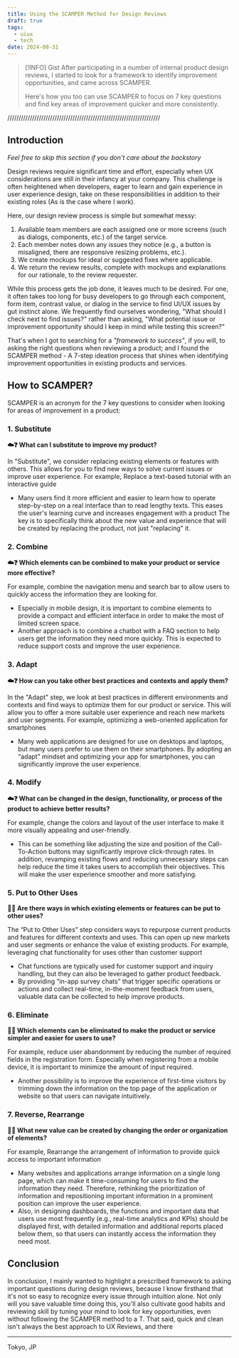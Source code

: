 ```yaml
---
title: Using the SCAMPER Method for Design Reviews
draft: true
tags: 
  - uiux
  - tech
date: 2024-08-31
---
```


> [!INFO] Gist
> After participating in a number of internal product design reviews, I started to look for a framework to identify improvement opportunities, and came across SCAMPER.
> 
> Here's how you too can use SCAMPER to focus on 7 key questions and find key areas of improvement quicker and more consistently.

////////////////////////////////////////////////////////////////////

## Introduction
_Feel free to skip this section if you don't care about the backstory_

Design reviews require significant time and effort, especially when UX considerations are still in their infancy at your company. This challenge is often heightened when developers, eager to learn and gain experience in user experience design, take on these responsibilities in addition to their existing roles (As is the case where I work). 

Here, our design review process is simple but somewhat messy:

1. Available team members are each assigned one or more screens (such as dialogs, components, etc.) of the target service.
2. Each member notes down any issues they notice (e.g., a button is misaligned, there are responsive resizing problems, etc.).
3. We create mockups for ideal or suggested fixes where applicable.
4. We return the review results, complete with mockups and explanations for our rationale, to the review requester.

While this process gets the job done, it leaves much to be desired. For one, it often takes too long for busy developers to go through each component, form item, contrast value, or dialog in the service to find UI/UX issues by gut instinct alone. We frequently find ourselves wondering, "What should I check next to find issues?" rather than asking, "What potential issue or improvement opportunity should I keep in mind while testing this screen?"

That's when I got to searching for a _"framework to success"_, if you will, to asking the right questions when reviewing a product; and I found the SCAMPER method - A 7-step ideation process that shines when identifying improvement opportunities in existing products and services. 

## How to SCAMPER?

SCAMPER is an acronym for the 7 key questions to consider when looking for areas of improvement in a product:
### 1. Substitute
__☁️❓ What can I substitute to improve my product?__

In "Substitute", we consider replacing existing elements or features with others. This allows for you to find new ways to solve current issues or improve user experience.
For example, Replace a text-based tutorial with an interactive guide
- Many users find it more efficient and easier to learn how to operate step-by-step on a real interface than to read lengthy texts. This eases the user's learning curve and increases engagement with a product
The key is to specifically think about the new value and experience that will be created by replacing the product, not just "replacing" it.
### 2. Combine
__☁️❓ Which elements can be combined to make your product or service more effective?__

For example, combine the navigation menu and search bar to allow users to quickly access the information they are looking for.
- Especially in mobile design, it is important to combine elements to provide a compact and efficient interface in order to make the most of limited screen space.
- Another approach is to combine a chatbot with a FAQ section to help users get the information they need more quickly. This is expected to reduce support costs and improve the user experience.
### 3. Adapt
__☁️❓ How can you take other best practices and contexts and apply them?__

In the "Adapt" step, we look at best practices in different environments and contexts and find ways to optimize them for our product or service. This will allow you to offer a more suitable user experience and reach new markets and user segments.
For example, optimizing a web-oriented application for smartphones
- Many web applications are designed for use on desktops and laptops, but many users prefer to use them on their smartphones. By adopting an “adapt” mindset and optimizing your app for smartphones, you can significantly improve the user experience.
### 4. Modify
__☁️❓ What can be changed in the design, functionality, or process of the product to achieve better results?__

For example, change the colors and layout of the user interface to make it more visually appealing and user-friendly.
- This can be something like adjusting the size and position of the Call-To-Action buttons may significantly improve click-through rates.
In addition, revamping existing flows and reducing unnecessary steps can help reduce the time it takes users to accomplish their objectives. This will make the user experience smoother and more satisfying.
### 5. Put to Other Uses
__💭❔ Are there ways in which existing elements or features can be put to other uses?__

The “Put to Other Uses” step considers ways to repurpose current products and features for different contexts and uses. This can open up new markets and user segments or enhance the value of existing products.
For example, leveraging chat functionality for uses other than customer support
- Chat functions are typically used for customer support and inquiry handling, but they can also be leveraged to gather product feedback.
- By providing “in-app survey chats” that trigger specific operations or actions and collect real-time, in-the-moment feedback from users, valuable data can be collected to help improve products.
### 6. Eliminate
__💭❔ Which elements can be eliminated to make the product or service simpler and easier for users to use?__

For example, reduce user abandonment by reducing the number of required fields in the registration form. Especially when registering from a mobile device, it is important to minimize the amount of input required.
- Another possibility is to improve the experience of first-time visitors by trimming down the information on the top page of the application or website so that users can navigate intuitively.
### 7. Reverse, Rearrange
__💭❔ What new value can be created by changing the order or organization of elements?__

For example, Rearrange the arrangement of information to provide quick access to important information
- Many websites and applications arrange information on a single long page, which can make it time-consuming for users to find the information they need. Therefore, rethinking the prioritization of information and repositioning important information in a prominent position can improve the user experience.
- Also, in designing dashboards, the functions and important data that users use most frequently (e.g., real-time analytics and KPIs) should be displayed first, with detailed information and additional reports placed below them, so that users can instantly access the information they need most.

## Conclusion

In conclusion, I mainly wanted to highlight a prescribed framework to asking important questions during design reviews, because I know firsthand that it's not so easy to recognize every issue through intuition alone.
Not only will you save valuable time doing this, you'll also cultivate good habits and reviewing skill by tuning your mind to look for key opportunities, even without following the SCAMPER method to a T.
That said, quick and clean isn't always the best approach to UX Reviews, and there

---
Tokyo, JP





